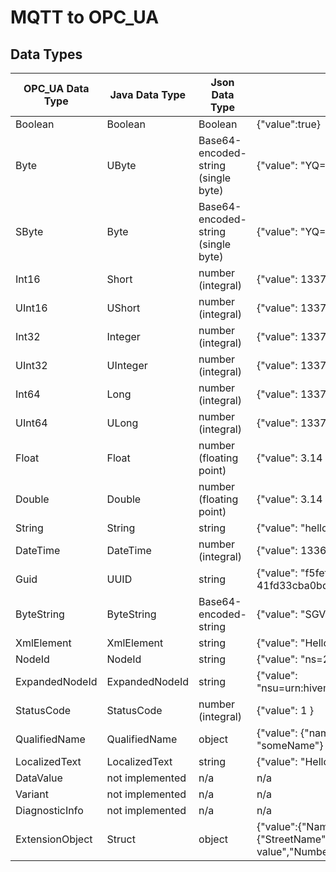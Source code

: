 # MQTT to  OPC_UA

## Data Types

| OPC_UA Data Type | Java Data Type  | Json Data Type                      | Example                                                                                                                  |
 |------------------|-----------------|-------------------------------------|--------------------------------------------------------------------------------------------------------------------------|
| Boolean          | Boolean         | Boolean                             | {"value":true}                                                                                                           |
| Byte             | UByte           | Base64-encoded-string (single byte) | {"value": "YQ=="}                                                                                                        |
| SByte            | Byte            | Base64-encoded-string (single byte) | {"value": "YQ=="}                                                                                                        |
| Int16            | Short           | number (integral)                   | {"value": 1337 }                                                                                                         |
| UInt16           | UShort          | number (integral)                   | {"value": 1337 }                                                                                                         |
| Int32            | Integer         | number (integral)                   | {"value": 1337 }                                                                                                         |
| UInt32           | UInteger        | number (integral)                   | {"value": 1337 }                                                                                                         |
| Int64            | Long            | number (integral)                   | {"value": 1337 }                                                                                                         |
| UInt64           | ULong           | number (integral)                   | {"value": 1337 }                                                                                                         |
| Float            | Float           | number (floating point)             | {"value": 3.14 }                                                                                                         |
| Double           | Double          | number (floating point)             | {"value": 3.14 }                                                                                                         |
| String           | String          | string                              | {"value": "hello world" }                                                                                                |
| DateTime         | DateTime        | number (integral)                   | {"value": 133662065709780000}                                                                                            |
| Guid             | UUID            | string                              | {"value": "f5fef123-a8e1-4b0c-b338-41fd33cba0bd"}                                                                        |
| ByteString       | ByteString      | Base64-encoded-string               | {"value": "SGVsbG8gV29ybGQ="}                                                                                            |
| XmlElement       | XmlElement      | string                              | {"value": "Hello World"}                                                                                                 |
| NodeId           | NodeId          | string                              | {"value": "ns=2;s=AddressCustomType"}                                                                                    |
| ExpandedNodeId   | ExpandedNodeId  | string                              | {"value": "nsu=urn:hivemq:test:testns;s=AddressCustomType"}                                                              |
| StatusCode       | StatusCode      | number (integral)                   | {"value": 1 }                                                                                                            |
| QualifiedName    | QualifiedName   | object                              | {"value": {"namespaceIndex": 1, "name": "someName"} }                                                                    |
| LocalizedText    | LocalizedText   | string                              | {"value": "Hello World"}                                                                                                 |
| DataValue        | not implemented | n/a                                 | n/a                                                                                                                      |
| Variant          | not implemented | n/a                                 | n/a                                                                                                                      |
| DiagnosticInfo   | not implemented | n/a                                 | n/a                                                                                                                      |
| ExtensionObject  | Struct          | object                              | {"value":{"Name":"foo-value","Age":2,"Address":{"StreetName":"foo-value","Number":1,"Sold":true,"BuildingCondition":1}}} |
